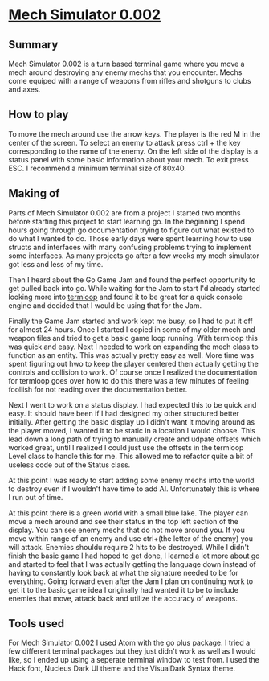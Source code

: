 # [Mech Simulator 0.002](https://github.com/Ariemeth/go_game_jam)

## Summary
Mech Simulator 0.002 is a turn based terminal game where you move a mech around destroying any enemy mechs that you encounter.  Mechs come equiped with a range of weapons from rifles and shotguns to clubs and axes.  

## How to play
To move the mech around use the arrow keys. The player is the red M in the center of the screen.  To select an enemy to attack press ctrl + the key corresponding to the name of the enemy.  On the left side of the display is a status panel with some basic information about your mech.  To exit press ESC.  I recommend a minimum terminal size of 80x40.  

## Making of
Parts of Mech Simulator 0.002 are from a project I started two months before starting this project to start learning go.  In the beginning I spend hours going through go documentation trying to figure out what existed to do what I wanted to do.  Those early days were spent learning how to use structs and interfaces with many confusing problems trying to implement some interfaces.  As many projects go after a few weeks my mech simulator got less and less of my time.

Then I heard about the Go Game Jam and found the perfect opportunity to get pulled back into go.  While waiting for the Jam to start I'd already started looking more into [termloop](https://github.com/JoelOtter/termloop) and found it to be great for a quick console engine and decided that I would be using that for the Jam.

Finally the Game Jam started and work kept me busy, so I had to put it off for almost 24 hours.  Once I started I copied in some of my older mech and weapon files and tried to get a basic game loop running.  With termloop this was quick and easy.  Next I needed to work on expanding the mech class to function as an entity.  This was actually pretty easy as well.  More time was spent figuring out hwo to keep the player centered then actually getting the controls and collision to work.  Of course once I realized the documentation for termloop goes over how to do this there was a few minutes of feeling foollish for not reading over the documentation better.

Next I went to work on a status display.  I had expected this to be quick and easy.  It should have been if I had designed my other structured better initially.  After getting the basic display up I didn't want it moving around as the player moved, I wanted it to be static in a location I would choose.  This lead down a long path of trying to manually create and udpate offsets which worked great, until I realized I could just use the offsets in the termloop Level class to handle this for me.  This allowed me to refactor quite a bit of useless code out of the Status class.

At this point I was ready to start adding some enemy mechs into the world to destroy even if I wouldn't have time to add AI.  Unfortunately this is where I run out of time.

At this point there is a green world with a small blue lake.  The player can move a mech around and see their status in the top left section of the display. You can see enemy mechs that do not move around you. If you move within range of an enemy and use ctrl+(the letter of the enemy) you will attack.  Enemies shouldu require 2 hits to be destroyed. While I didn't finish the basic game I had hoped to get done, I learned a lot more about go and started to feel that I was actually getting the language down instead of having to constantly look back at what the signature needed to be for everything.  Going forward even after the Jam I plan on continuing work to get it to the basic game idea I originally had wanted it to be to include enemies that move, attack back and utilize the accuracy of weapons.

## Tools used
For Mech Simulator 0.002 I used Atom with the go plus package.  I tried a few different terminal packages but they just didn't work as well as I would like, so I ended up using a seperate terminal window to test from.  I used the Hack font, Nucleus Dark UI theme and the VisualDark Syntax theme.
